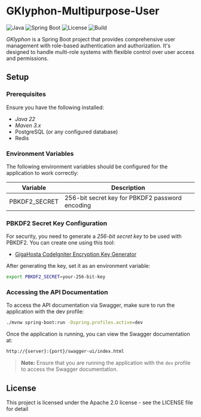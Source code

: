 # GKlyphon-Multipurpose-User

![Java](https://img.shields.io/badge/Java-22-blue)
![Spring Boot](https://img.shields.io/badge/Spring_Boot-3.3-green)
![License](https://img.shields.io/badge/License-MIT-yellow)
![Build](https://img.shields.io/badge/Build-Maven-red)

*GKlyphon* is a Spring Boot project that provides comprehensive user management with role-based authentication and authorization. It's designed to handle multi-role systems with flexible control over user access and permissions.

## Setup


### Prerequisites
Ensure you have the following installed:
- *Java 22*
- *Maven 3.x*
- PostgreSQL (or any configured database)
- Redis


### Environment Variables
The following environment variables should be configured for the application to work correctly:

| Variable           | Description                              |
|--------------------|------------------------------------------|
| PBKDF2_SECRET    | 256-bit secret key for PBKDF2 password encoding |


### PBKDF2 Secret Key Configuration

For security, you need to generate a *256-bit secret key* to be used with PBKDF2. You can create one using this tool:

- [GigaHosta CodeIgniter Encryption Key Generator](https://gigahosta.com/tools/codeigniter-encryption-key-generator)

After generating the key, set it as an environment variable:

```bash
export PBKDF2_SECRET=your-256-bit-key
```


### Accessing the API Documentation
To access the API documentation via Swagger, make sure to run the application with the dev profile:

```bash
./mvnw spring-boot:run -Dspring.profiles.active=dev
```


Once the application is running, you can view the Swagger documentation at:

```bash
http://{server}:{port}/swagger-ui/index.html
```

> **Note:** Ensure that you are running the application with the `dev` profile to access the Swagger documentation.


## License
This project is licensed under the  Apache 2.0 license - see the LICENSE file for detail
